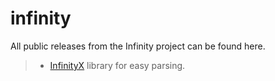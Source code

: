 # infinity
All public releases from the Infinity project can be found here.

> * [InfinityX](https://github.com/starhashinc/infinity/releases/tag/v1.0.0-infinityx-beta) library for easy parsing.
